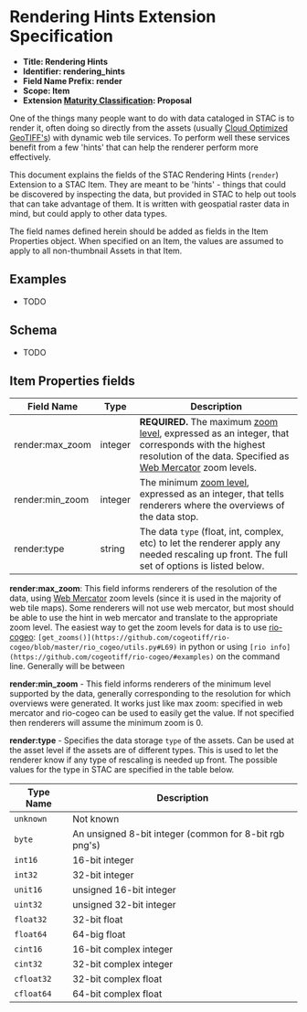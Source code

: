 # Rendering Hints Extension Specification

- **Title: Rendering Hints**
- **Identifier: rendering_hints**
- **Field Name Prefix: render**
- **Scope: Item**
- **Extension [Maturity Classification](../README.md#extension-maturity): Proposal**

One of the things many people want to do with data cataloged in STAC is to render it, often doing so directly
from the assets (usually [Cloud Optimized GeoTIFF's](http://cogeo.org)) with dynamic web tile services. To 
perform well these services benefit from a few 'hints' that can help the renderer perform more effectively. 

This document explains the fields of the STAC Rendering Hints (`render`) Extension to a STAC Item. They are meant
to be 'hints' - things that could be discovered by inspecting the data, but provided in STAC to help out tools
that can take advantage of them. It is written with geospatial raster data in mind, but could apply to other data types.

The field names defined herein should be added as fields in the Item Properties object. When specified on an Item, 
the values are assumed to apply to all non-thumbnail Assets in that Item. 

## Examples

- TODO

## Schema

- TODO

## Item Properties fields

| Field Name       | Type                     | Description |
| ---------------- | ------------------------ | ----------- |
| render:max_zoom  | integer | **REQUIRED.** The maximum [zoom level](https://wiki.openstreetmap.org/wiki/Zoom_levels), expressed as an integer, that corresponds with the highest resolution of the data. Specified as [Web Mercator](https://en.wikipedia.org/wiki/Web_Mercator_projection) zoom levels. |
| render:min_zoom  | integer  | The minimum [zoom level](https://wiki.openstreetmap.org/wiki/Zoom_levels), expressed as an integer, that tells renderers where the overviews of the data stop. |
| render:type    | string | The data `type` (float, int, complex, etc) to let the renderer apply any needed rescaling up front. The full set of options is listed below. |

**render:max_zoom**: This field informs renderers of the resolution of the data, using 
[Web Mercator](https://en.wikipedia.org/wiki/Web_Mercator_projection) zoom levels (since it is used in the majority
of web tile maps). Some renderers will not use web mercator, but most should be able to use the hint in web mercator 
and translate to the appropriate zoom level. The easiest way to get the zoom levels for data is to use [rio-cogeo](https://pypi.org/project/rio-cogeo/): `[get_zooms()](https://github.com/cogeotiff/rio-cogeo/blob/master/rio_cogeo/utils.py#L69)` in python or using `[rio info](https://github.com/cogeotiff/rio-cogeo/#examples)` on the command line. Generally will
be between 

**render:min_zoom** - This field informs renderers of the minimum level supported by the data, generally corresponding
to the resolution for which overviews were generated. It works just like max zoom: specified in web mercator and 
rio-cogeo can be used to easily get the value. If not specified then renderers will assume the minimum zoom is 0.

**render:type** - Specifies the data storage `type` of the assets. Can be used at the asset level if the assets are of
different types. This is used to let the renderer know if any type of rescaling is needed up front. The possible values
for the type in STAC are specified in the table below.

| Type Name | Description |
|-----------|-------------|
| `unknown` | Not known   |
| `byte`    | An unsigned 8-bit integer (common for 8-bit rgb png's) |
| `int16`   | 16-bit integer |
| `int32`   | 32-bit integer |
| `unit16`  | unsigned 16-bit integer |
| `uint32`  | unsigned 32-bit integer |
| `float32` | 32-bit float |
| `float64` | 64-big float |
| `cint16`  | 16-bit complex integer |
| `cint32`  | 32-bit complex integer |
| `cfloat32` | 32-bit complex float |
| `cfloat64` | 64-bit complex float |
